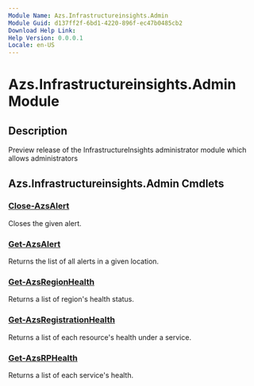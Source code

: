 ```yaml
---
Module Name: Azs.Infrastructureinsights.Admin
Module Guid: d137ff2f-6bd1-4220-896f-ec47b0485cb2
Download Help Link:
Help Version: 0.0.0.1
Locale: en-US
---
```


# Azs.Infrastructureinsights.Admin Module
## Description
Preview release of the InfrastructureInsights administrator module which allows administrators  

## Azs.Infrastructureinsights.Admin Cmdlets
### [Close-AzsAlert](Close-AzsAlert.md)
Closes the given alert.

### [Get-AzsAlert](Get-AzsAlert.md)
Returns the list of all alerts in a given location.

### [Get-AzsRegionHealth](Get-AzsRegionHealth.md)
Returns a list of region's health status.

### [Get-AzsRegistrationHealth](Get-AzsRegistrationHealth.md)
Returns a list of each resource's health under a service.

### [Get-AzsRPHealth](Get-AzsRPHealth.md)
Returns a list of each service's health.

